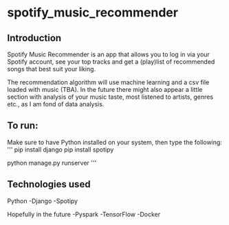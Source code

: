 # spotify_music_recommender

## Introduction
Spotify Music Recommender is an app that allows you to log in via your Spotify account, see your top tracks and get a (play)list of recommended songs that best suit your liking.

The recommendation algorithm will use machine learning and a csv file loaded with music (TBA).
In the future there might also appear a little section with analysis of your music taste, most listened to artists, genres etc., as I am fond of data analysis.

## To run:
Make sure to have Python installed on your system, then type the following:
'''
pip install django
pip install spotipy

python manage.py runserver
'''


## Technologies used

Python
-Django
-Spotipy
    
Hopefully in the future
-Pyspark 
-TensorFlow
-Docker 